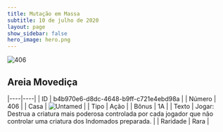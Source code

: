 ```yaml
---
title: Mutação em Massa
subtitle: 10 de julho de 2020
layout: page
show_sidebar: false
hero_image: hero.png
---
```


![406](https://cdn.keyforgegame.com/media/card_front/pt/479_406_H4XH483655M3_pt.png)

## Areia Movediça

|----|----|
| ID | b4b970e6-d8dc-4648-b9ff-c721e4ebd98a |
| Número | 406 |
| Casa | ![Untamed](https://archonarcana.com/images/thumb/b/bd/Untamed.png/22px-Untamed.png "Indomados") |
| Tipo | Ação |
| Bônus | 1A |
| Texto | Jogar: Destrua a criatura mais poderosa controlada por cada jogador que não controlar uma criatura dos Indomados preparada. |
| Raridade | Rara |
